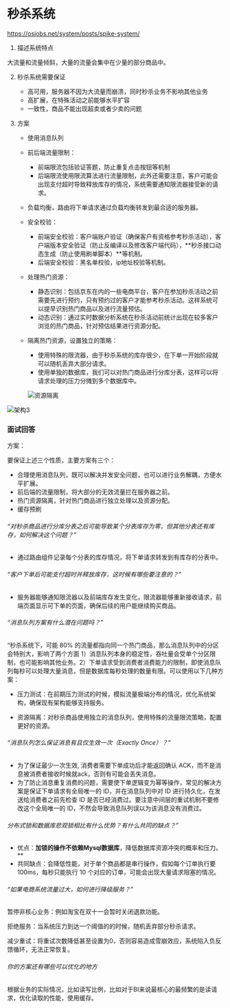 # 秒杀系统

https://osjobs.net/system/posts/spike-system/

1. 描述系统特点

大流量和流量倾斜，大量的流量会集中在少量的部分商品中。

2. 秒杀系统需要保证

   - 高可用，服务器不因为大流量而崩溃，同时秒杀业务不影响其他业务
   - 高扩展，在特殊活动之前能够水平扩容
   - 一致性，商品不能出现超卖或者少卖的问题

3. 方案

   - 使用消息队列

   - 前后端流量限制：

     - 前端限流包括验证答题，防止重复点击按钮等机制
     - 后端限流使用限流算法进行流量限制，此外还需要注意，客户可能会出现支付超时导致释放库存的情况，系统需要通知限流器接受新的请求。

   - 负载均衡，路由将下单请求通过负载均衡转发到最合适的服务器。

   - 安全校验：

     - 前端安全校验：客户端账户验证（确保客户有资格参考秒杀活动），客户端版本安全验证（防止反编译以及修改客户端代码），**秒杀接口动态生成（防止使用刷单脚本）**等机制。
     - 后端安全校验：黑名单校验，ip地址校验等机制。

   - 处理热门资源：

     - 静态识别：包括京东在内的一些电商平台，客户在参加秒杀活动之前需要先进行预约，只有预约过的客户才能参考秒杀活动。这样系统可以提早识别热门商品以及进行流量预估。
     - 动态识别：通过实时数据分析系统在秒杀活动前统计出现在较多客户浏览的热门商品，针对预估结果进行资源分配。

   - 隔离热门资源，设置独立的策略：

     - 使用特殊的限流器，由于秒杀系统的库存很少，在下单一开始阶段就可以随机丢弃大部分请求。
     - 使用单独的数据库，我们可以对热门商品进行分库分表，这样可以将请求处理的压力分摊到多个数据库中。

     ![资源隔离](https://cdn.jsdelivr.net/gh/OSJobs/osjobs-system/static/spike/%E8%B5%84%E6%BA%90%E9%9A%94%E7%A6%BB.svg)

![架构3](https://cdn.jsdelivr.net/gh/OSJobs/osjobs-system/static/spike/%E6%9E%B6%E6%9E%843.svg)

### 面试回答

方案：

要保证上述三个性质，主要方案有三个：

- 合理使用消息队列，既可以解决并发安全问题，也可以进行业务解耦，方便水平扩展。
- 前后端的流量限制，将大部分的无效流量拦在服务器之前。
- 热门资源隔离，针对热门商品进行独立处理以及资源分配。
- 缓存预刷

###### “对秒杀商品进行分库分表之后可能导致某个分表库存为零，但其他分表还有库存，如何解决这个问题？”

- 通过路由组件记录每个分表的库存情况，将下单请求转发到有库存的分表中。

###### “客户下单后可能支付超时并释放库存，这时候有哪些要注意的？”

- 服务器能够通知限流器以及前端库存发生变化，限流器能够重新接收请求，前端页面显示可下单的页面，确保后续的用户能继续购买商品。

###### “消息队列方案有什么潜在问题吗？”

“秒杀系统下，可能 80% 的流量都指向同一个热门商品，那么消息队列中的分区会特别大，影响了两个方面 1）消息队列本身的稳定性，吞吐量会受单个分区限制，也可能影响其他业务。2）下单请求受到消费者消费能力的限制，即使消息队列每秒可以处理大量消息，但是数据库每秒处理的数量有限。可以使用以下几种方案：

- 压力测试：在前期压力测试的时候，模拟流量极端分布的情况，优化系统架构，确保现有架构能够支持服务。

- 资源隔离：对秒杀商品使用独立的消息队列，使用特殊的流量限流策略，配置更好的资源。

###### “消息队列怎么保证消息有且仅生效一次（Exactly Once）？”

- 为了保证最少一次生效, 消费者需要下单成功后才能返回确认 ACK，而不是消息被消费者接收时候就ack，否则有可能会丢失消息。
- 为了防止消息重复消费的问题，需要使下单逻辑变为幂等操作，常见的解决方案是保证下单请求有全局唯一的 ID，并在消息队列中对 ID 进行持久化，在发送给消费者之前先检查 ID 是否已经消费过。要注意中间层的重试机制不要修改这个全局唯一的 ID，不然会导致消息队列误以为该消息没有消费过。

###### 分布式锁和数据库悲观锁相比有什么优势？有什么共同的缺点？”

- 优点：**加锁的操作不依赖Mysql数据库**，降低数据库资源冲突的概率和压力。**
- 共同缺点：会降低性能，对于单个商品都是串行操作，假如每个订单执行要 100ms，每秒只能执行 10 个对应的订单，可能会出现大量请求阻塞的情况。

###### “如果电商系统流量过大，如何进行降级服务？”

暂停非核心业务：例如淘宝在双十一会暂时关闭退款功能。

拒绝服务：当系统压力到达一个阈值的的时候，随机丢弃部分秒杀请求。

减少重试：将重试次数降低甚至设置为0，否则容易造成雪崩效应，系统陷入负反馈循环，无法正常恢复。

###### 你的方案还有哪些可以优化的地方

根据业务的实际情况，比如读写比例，比如对于BI来说最核心的最频繁的是读请求，优化读取的性能，使用缓存。



